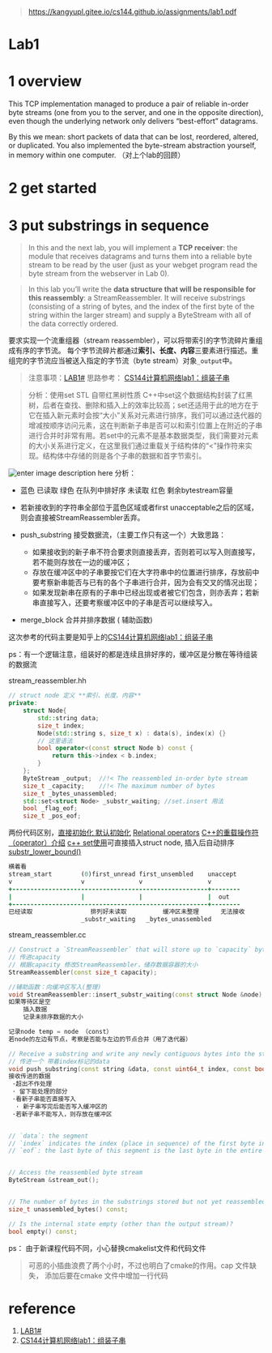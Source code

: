 
> https://kangyupl.gitee.io/cs144.github.io/assignments/lab1.pdf
# Lab1


# 1 overview
This TCP implementation managed to produce a pair of reliable in-order byte streams (one from you to the server, and one in the opposite direction), even though the underlying network only delivers “best-effort” datagrams. 

By this we mean: short packets of data that can be lost, reordered, altered, or duplicated. You also implemented the byte-stream abstraction yourself, in memory within one computer. 
（对上个lab的回顾）

# 2 get started


# 3 put substrings in sequence
> In this and the next lab, you will implement a **TCP receiver**: the module that receives datagrams and turns them into a reliable byte stream to be read by the user (just as your webget program read the byte stream from the webserver in Lab 0).

 > In this lab you’ll write the **data structure that will be responsible for this reassembly**: a StreamReassembler. It will receive substrings (consisting of a string of bytes, and the index of the first byte of the string within the larger stream) and supply a ByteStream with all of the data correctly ordered.
 
要求实现一个流重组器（stream reassembler），可以将带索引的字节流碎片重组成有序的字节流。
每个字节流碎片都通过**索引、长度、内容**三要素进行描述。重组完的字节流应当被送入指定的字节流（byte stream）对象`_output`中。
>注意事项：[LAB1#](https://www.cnblogs.com/kangyupl/p/stanford_cs144_labs.html#1029644895)
>思路参考： [CS144计算机网络lab1：组装子串](https://zhuanlan.zhihu.com/p/262274265)

> 分析：使用set STL 自带红黑树性质
C++中set这个数据结构封装了红黑树，后者在查找、删除和插入上的效率比较高；set还适用于此的地方在于它在插入新元素时会按“大小”关系对元素进行排序，我们可以通过迭代器的增减按顺序访问元素，这在判断新子串是否可以和索引位置上在附近的子串进行合并时非常有用。若set中的元素不是基本数据类型，我们需要对元素的大小关系进行定义，在这里我们通过重载关于结构体的“<”操作符来实现。结构体中存储的则是各个子串的数据和首字节索引。

![enter image description here](https://pic2.zhimg.com/80/v2-54e61b6e7639e7270e5a2e5fb39d35d9_720w.jpg)
分析：
- 蓝色 已读取
绿色 在队列中排好序 未读取
红色 剩余bytestream容量

- 若新接收到的字符串全部位于蓝色区域或者first unacceptable之后的区域，则会直接被StreamReassembler丢弃。
- push_substring 接受数据流，（主要工作只有这一个）大致思路：
  * 如果接收到的新子串不符合要求则直接丢弃，否则若可以写入则直接写，若不能则存放在一边的缓冲区；
  * 存放在缓冲区中的子串要按它们在大字符串中的位置进行排序，存放前中要考察新串能否与已有的各个子串进行合并，因为会有交叉的情况出现；
  * 如果发现新串在原有的子串中已经出现或者被它们包含，则亦丢弃；若新串直接写入，还要考察缓冲区中的子串是否可以继续写入。
-  merge_block 合并并排序数据 ( 辅助函数)

这次参考的代码主要是知乎上的[CS144计算机网络lab1：组装子串](https://zhuanlan.zhihu.com/p/262274265)

ps：有一个逻辑注意，组装好的都是连续且排好序的，缓冲区是分散在等待组装的数据流

stream_reassembler.hh
```cpp
// struct node 定义 **索引、长度、内容**
private: 
	struct Node{
        std::string data;
        size_t index;
        Node(std::string s, size_t x) : data(s), index(x) {}
        // 这里语法
        bool operator<(const struct Node b) const {
            return this->index < b.index;
        } 
    };
	ByteStream _output;  //!< The reassembled in-order byte stream
    size_t _capacity;    //!< The maximum number of bytes
    size_t _bytes_unassembled;
    std::set<struct Node> _substr_waiting; //set.insert 用法
    bool _flag_eof;
    size_t _pos_eof;
```

两份代码区别，[直接初始化 默认初始化](https://www.cnblogs.com/lustar/p/7450097.html)
[Relational operators](https://en.cppreference.com/w/cpp/language/operators)
[C++的重载操作符（operator）介绍](https://blog.csdn.net/liitdar/article/details/80654324)
[c++ set使用](http://www.cplusplus.com/reference/set/set/insert/)可直接插入struct node,  插入后自动排序
[substr_lower_bound()](https://www.geeksforgeeks.org/set-lower_bound-function-in-c-stl/)

```ruby
横着看
stream_start		(0)first_unread	first_unsembled	   unaccept
v                   v				v				   v
+------------------------------------------------------+--------
|                	|				|		   		   |  out	
+------------------------------------------------------+--------
已经读取				排列好未读取			缓冲区未整理		无法接收
					_substr_waiting	  _bytes_unassembled
```


stream_reassembler.cc
```c++
// Construct a `StreamReassembler` that will store up to `capacity` bytes.
// 传进capacity
// 根据capacity 修改StreamReassembler，储存数据容器的大小
StreamReassembler(const size_t capacity);

//辅助函数：向缓冲区写入(整理)
void StreamReassembler::insert_substr_waiting(const struct Node &node)
如果等待区是空
	插入数据
	记录未排序数据的大小

记录node temp = node （const）
若node的左边有节点，考察是否能与左边的节点合并（用了迭代器）

// Receive a substring and write any newly contiguous bytes into the stream. 
// 传进一个 带着index标记的data
void push_substring(const string &data, const uint64_t index, const bool eof);
接收传进的数据
 ·超出不作处理
 · 留下能处理的部分
 ·看新子串能否直接写入
  · 新子串写完后能否写入缓冲区的
 ·若新子串不能写入，则存放在缓冲区


// `data`: the segment 
// `index` indicates the index (place in sequence) of the first byte in `data` 
// `eof`: the last byte of this segment is the last byte in the entire stream


// Access the reassembled byte stream
ByteStream &stream_out();


// The number of bytes in the substrings stored but not yet reassembled
size_t unassembled_bytes() const;

// Is the internal state empty (other than the output stream)?
bool empty() const;
```

ps： 由于新课程代码不同，小心替换cmakelist文件和代码文件
> 可恶的小插曲浪费了两个小时，不过也明白了cmake的作用。cap 文件缺失， 添加后要在cmake 文件中增加一行代码
# reference
1. [LAB1#](https://www.cnblogs.com/kangyupl/p/stanford_cs144_labs.html#1029644895)
2.  [CS144计算机网络lab1：组装子串](https://zhuanlan.zhihu.com/p/262274265)

